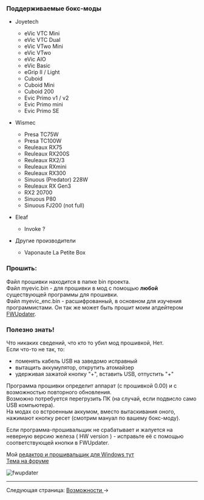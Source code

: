 ### Поддерживаемые бокс-моды

* Joyetech
  * eVic VTC Mini
  * eVic VTC Dual
  * eVic VTwo Mini
  * eVic VTwo
  * eVic AIO
  * eVic Basic
  * eGrip II / Light
  * Cuboid
  * Cuboid Mini
  * Cuboid 200
  * Evic Primo v1 / v2
  * Evic Primo mini
  * Evic Primo SE

* Wismec
  * Presa TC75W
  * Presa TC100W
  * Reuleaux RX75
  * Reuleaux RX200S
  * Reuleaux RX2/3
  * Reuleaux RXmini
  * Reuleaux RX300
  * Sinuous (Predator) 228W
  * Reuleaux RX Gen3
  * RX2 20700
  * Sinuous P80
  * Sinuous FJ200 (not full)

* Eleaf
  * Invoke ?

* Другие производители
  * Vaponaute La Petite Box
  
### Прошить:

Файл прошивки находится в папке bin проекта.  
Файл myevic.bin - для прошивки в мод с помощью **любой** существующей программы для прошивки.  
Файл myevic_enc.bin - расшифрованный, в основном для изучения программистами. Он так же может быть прошит моим апдейтером [FWUpdater](https://www.dropbox.com/s/qbymcwthnahmles/VTCFont.rar?dl=1).

### Полезно знать!

Что никаких сведений, что кто то убил мод прошивкой, Нет.  
 Если что-то не так, то:  
- поменять кабель USB на заведомо исправный
- вытащить аккумулятор, открутить атомайзер
- удерживая зажатой кнопку "+", вставить USB, отпустить "+"

Программа прошивки определит аппарат (с прошивкой 0.00) и с возможностью повторного обновления.  
Возможно потребуется перегрузить ПК (на случай, если подвисло само USB компьютера).  
На модах со встроенным аккумом, вместо вытаскивания оного, нажимают кнопку ресет (смотрим мануал по вашему бокс-моду).

Если программа-прошивальщик не срабатывает и жалуется на неверную версию железа ( HW version ) - исправьте её с помощью соответствующей кнопки в FWUpdater.  

Мой [редактор и прошивальщик для Windows тут](https://www.dropbox.com/s/qbymcwthnahmles/VTCFont.rar?dl=1)  
[Тема на форуме](http://www.ecigtalk.ru/forum/f16/t101158.html)

![fwupdater](https://i.imgur.com/SOMc7C9.png)

-----

Следующая страница: [Возможности ](behaviourchanges_ru.md)→
